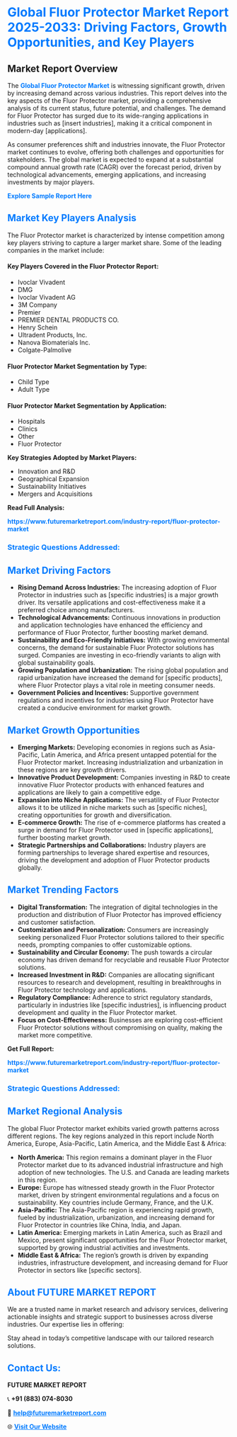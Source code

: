 <h1 style="color: #007BFF;">Global Fluor Protector Market Report 2025-2033: Driving Factors, Growth Opportunities, and Key Players</h1>

<section id="overview">
<h2>Market Report Overview</h2>
<p>The <a href="https://www.futuremarketreport.com/industry-report/fluor-protector-market" style="color: #007BFF; text-decoration: none;"><strong>Global Fluor Protector Market</strong></a> is witnessing significant growth, driven by increasing demand across various industries. This report delves into the key aspects of the Fluor Protector market, providing a comprehensive analysis of its current status, future potential, and challenges. The demand for Fluor Protector has surged due to its wide-ranging applications in industries such as [insert industries], making it a critical component in modern-day [applications].</p>
<p>As consumer preferences shift and industries innovate, the Fluor Protector market continues to evolve, offering both challenges and opportunities for stakeholders. The global market is expected to expand at a substantial compound annual growth rate (CAGR) over the forecast period, driven by technological advancements, emerging applications, and increasing investments by major players.</p>
</section>

<section id="overview">
<p><a href="https://www.futuremarketreport.com/request-sample/reportId=123135" style="color: #007BFF; text-decoration: none;"><strong>Explore Sample Report Here</strong></a></p>
</section>

<section id="key-players">
<h2 style="color: #007BFF;">Market Key Players Analysis</h2>
<p>The Fluor Protector market is characterized by intense competition among key players striving to capture a larger market share. Some of the leading companies in the market include:</p>
<h4>Key Players Covered in the Fluor Protector Report:</h4>
<ul><li>Ivoclar Vivadent</li><li>DMG</li><li>Ivoclar Vivadent AG</li><li>3M Company</li><li>Premier</li><li>PREMIER DENTAL PRODUCTS CO.</li><li>Henry Schein</li><li>Ultradent Products, Inc.</li><li>Nanova Biomaterials Inc.</li><li>Colgate-Palmolive</li></ul>
<h4>Fluor Protector Market Segmentation by Type:</h4>
<ul><li>Child Type</li><li>Adult Type</li></ul>

<h4>Fluor Protector Market Segmentation by Application:</h4>
<ul><li>Hospitals</li><li>Clinics</li><li>Other</li><li>Fluor Protector</li></ul>
<p><strong>Key Strategies Adopted by Market Players:</strong></p>
<ul>
<li>Innovation and R&D</li>
<li>Geographical Expansion</li>
<li>Sustainability Initiatives</li>
<li>Mergers and Acquisitions</li>
</ul>
</section>

<section>
<p><strong>Read Full Analysis: </strong></p><a href="https://www.futuremarketreport.com/industry-report/fluor-protector-market" style="color: #007BFF; text-decoration: none;"><strong>https://www.futuremarketreport.com/industry-report/fluor-protector-market</strong></a>
<h3 style="color: #007BFF;">Strategic Questions Addressed:</h3>
</section>

<section id="driving-factors">
<h2 style="color: #007BFF;">Market Driving Factors</h2>
<ul>
<li><strong>Rising Demand Across Industries:</strong> The increasing adoption of Fluor Protector in industries such as [specific industries] is a major growth driver. Its versatile applications and cost-effectiveness make it a preferred choice among manufacturers.</li>
<li><strong>Technological Advancements:</strong> Continuous innovations in production and application technologies have enhanced the efficiency and performance of Fluor Protector, further boosting market demand.</li>
<li><strong>Sustainability and Eco-Friendly Initiatives:</strong> With growing environmental concerns, the demand for sustainable Fluor Protector solutions has surged. Companies are investing in eco-friendly variants to align with global sustainability goals.</li>
<li><strong>Growing Population and Urbanization:</strong> The rising global population and rapid urbanization have increased the demand for [specific products], where Fluor Protector plays a vital role in meeting consumer needs.</li>
<li><strong>Government Policies and Incentives:</strong> Supportive government regulations and incentives for industries using Fluor Protector have created a conducive environment for market growth.</li>
</ul>
</section>

<section id="growth-opportunities">
<h2 style="color: #007BFF;">Market Growth Opportunities</h2>
<ul>
<li><strong>Emerging Markets:</strong> Developing economies in regions such as Asia-Pacific, Latin America, and Africa present untapped potential for the Fluor Protector market. Increasing industrialization and urbanization in these regions are key growth drivers.</li>
<li><strong>Innovative Product Development:</strong> Companies investing in R&D to create innovative Fluor Protector products with enhanced features and applications are likely to gain a competitive edge.</li>
<li><strong>Expansion into Niche Applications:</strong> The versatility of Fluor Protector allows it to be utilized in niche markets such as [specific niches], creating opportunities for growth and diversification.</li>
<li><strong>E-commerce Growth:</strong> The rise of e-commerce platforms has created a surge in demand for Fluor Protector used in [specific applications], further boosting market growth.</li>
<li><strong>Strategic Partnerships and Collaborations:</strong> Industry players are forming partnerships to leverage shared expertise and resources, driving the development and adoption of Fluor Protector products globally.</li>
</ul>
</section>

<section id="trending-factors">
<h2 style="color: #007BFF;">Market Trending Factors</h2>
<ul>
<li><strong>Digital Transformation:</strong> The integration of digital technologies in the production and distribution of Fluor Protector has improved efficiency and customer satisfaction.</li>
<li><strong>Customization and Personalization:</strong> Consumers are increasingly seeking personalized Fluor Protector solutions tailored to their specific needs, prompting companies to offer customizable options.</li>
<li><strong>Sustainability and Circular Economy:</strong> The push towards a circular economy has driven demand for recyclable and reusable Fluor Protector solutions.</li>
<li><strong>Increased Investment in R&D:</strong> Companies are allocating significant resources to research and development, resulting in breakthroughs in Fluor Protector technology and applications.</li>
<li><strong>Regulatory Compliance:</strong> Adherence to strict regulatory standards, particularly in industries like [specific industries], is influencing product development and quality in the Fluor Protector market.</li>
<li><strong>Focus on Cost-Effectiveness:</strong> Businesses are exploring cost-efficient Fluor Protector solutions without compromising on quality, making the market more competitive.</li>
</ul>
</section>

<section>
<p><strong>Get Full Report: </strong></p><a href="https://www.futuremarketreport.com/industry-report/fluor-protector-market" style="color: #007BFF; text-decoration: none;"><strong>https://www.futuremarketreport.com/industry-report/fluor-protector-market</strong></a>
<h3 style="color: #007BFF;">Strategic Questions Addressed:</h3>
</section>


<section id="regional-analysis">
<h2 style="color: #007BFF;">Market Regional Analysis</h2>
<p>The global Fluor Protector market exhibits varied growth patterns across different regions. The key regions analyzed in this report include North America, Europe, Asia-Pacific, Latin America, and the Middle East & Africa:</p>
<ul>
<li><strong>North America:</strong> This region remains a dominant player in the Fluor Protector market due to its advanced industrial infrastructure and high adoption of new technologies. The U.S. and Canada are leading markets in this region.</li>
<li><strong>Europe:</strong> Europe has witnessed steady growth in the Fluor Protector market, driven by stringent environmental regulations and a focus on sustainability. Key countries include Germany, France, and the U.K.</li>
<li><strong>Asia-Pacific:</strong> The Asia-Pacific region is experiencing rapid growth, fueled by industrialization, urbanization, and increasing demand for Fluor Protector in countries like China, India, and Japan.</li>
<li><strong>Latin America:</strong> Emerging markets in Latin America, such as Brazil and Mexico, present significant opportunities for the Fluor Protector market, supported by growing industrial activities and investments.</li>
<li><strong>Middle East & Africa:</strong> The region’s growth is driven by expanding industries, infrastructure development, and increasing demand for Fluor Protector in sectors like [specific sectors].</li>
</ul>
</section>

<footer>
<h2 style="color: #007BFF;">About FUTURE MARKET REPORT</h2>
<p>We are a trusted name in market research and advisory services, delivering actionable insights and strategic support to businesses across diverse industries. Our expertise lies in offering:</p>

<p>Stay ahead in today’s competitive landscape with our tailored research solutions.</p>

<h2 style="color: #007BFF;">Contact Us:</h2>
<p><strong>FUTURE MARKET REPORT</strong></p>
<p>📞 <strong>+91 (883) 074-8030</strong></p>
<p>📧 <strong><a href="mailto:help@futuremarketreport.com" style="color: #007BFF;">help@futuremarketreport.com</a></strong></p>
<p>🌐 <strong><a href="https://www.futuremarketreport.com/" style="color: #007BFF;">Visit Our Website</a></strong></p>
</footer>